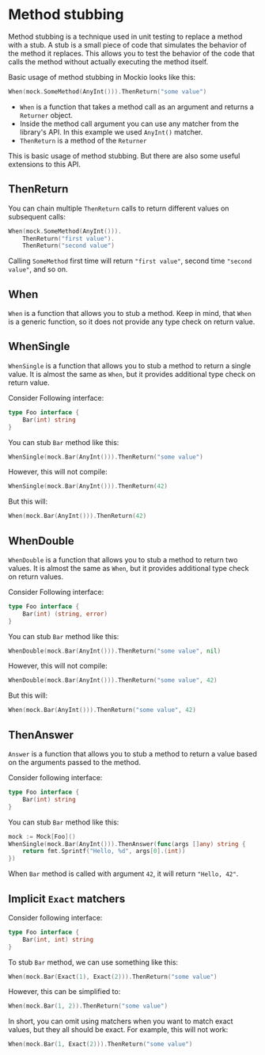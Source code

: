 # Method stubbing

Method stubbing is a technique used in unit testing to replace a method with a stub. A stub is a small piece of code
that simulates the behavior of the method it replaces. This allows you to test the behavior of the code that calls the
method without actually executing the method itself.

Basic usage of method stubbing in Mockio looks like this:

```go
When(mock.SomeMethod(AnyInt())).ThenReturn("some value")
```

* `When` is a function that takes a method call as an argument and returns a `Returner` object.
* Inside the method call argument you can use any matcher from the library's API. In this example we used `AnyInt()` matcher.
* `ThenReturn` is a method of the `Returner`

This is basic usage of method stubbing. But there are also some useful extensions to this API.

## ThenReturn

You can chain multiple `ThenReturn` calls to return different values on subsequent calls:

```go
When(mock.SomeMethod(AnyInt())).
    ThenReturn("first value").
    ThenReturn("second value")
```

Calling `SomeMethod` first time will return `"first value"`, second time `"second value"`, and so on.

## When

`When` is a function that allows you to stub a method.
Keep in mind, that `When` is a generic function, so it does not provide any type check on return value.


## WhenSingle 

`WhenSingle` is a function that allows you to stub a method to return a single value. 
It is almost the same as `When`, but it provides additional type check on return value.

Consider Following interface:
```go
type Foo interface {
    Bar(int) string
}
```

You can stub `Bar` method like this:
```go
WhenSingle(mock.Bar(AnyInt())).ThenReturn("some value")
```

However, this will not compile:
```go
WhenSingle(mock.Bar(AnyInt())).ThenReturn(42)
```

But this will:
```go
When(mock.Bar(AnyInt())).ThenReturn(42)
```

## WhenDouble

`WhenDouble` is a function that allows you to stub a method to return two values.
It is almost the same as `When`, but it provides additional type check on return values.

Consider Following interface:
```go
type Foo interface {
    Bar(int) (string, error)
}
```

You can stub `Bar` method like this:
```go
WhenDouble(mock.Bar(AnyInt())).ThenReturn("some value", nil)
```

However, this will not compile:
```go
WhenDouble(mock.Bar(AnyInt())).ThenReturn("some value", 42)
```
 
But this will:
```go
When(mock.Bar(AnyInt())).ThenReturn("some value", 42)
```

## ThenAnswer

`Answer` is a function that allows you to stub a method to return a value based on the arguments passed to the method.

Consider following interface:
```go
type Foo interface {
    Bar(int) string
}
```

You can stub `Bar` method like this:
```go
mock := Mock[Foo]()
WhenSingle(mock.Bar(AnyInt())).ThenAnswer(func(args []any) string {
    return fmt.Sprintf("Hello, %d", args[0].(int))
})
```

When `Bar` method is called with argument `42`, it will return `"Hello, 42"`.

## Implicit `Exact` matchers

Consider following interface:

```go
type Foo interface {
    Bar(int, int) string
}

```

To stub `Bar` method, we can use something like this:
```go
When(mock.Bar(Exact(1), Exact(2))).ThenReturn("some value")
```

However, this can be simplified to:
```go
When(mock.Bar(1, 2)).ThenReturn("some value")
```

In short, you can omit using matchers when you want to match exact values, but they all should be exact.
For example, this will not work:
```go
When(mock.Bar(1, Exact(2))).ThenReturn("some value")
```

